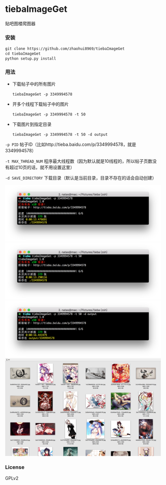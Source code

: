 tiebaImageGet
=============

贴吧图楼爬图器
### 安装

	git clone https://github.com/zhaohui8969/tiebaImageGet
	cd tiebaImageGet
	python setup.py install
	
### 用法
- 下载帖子中的所有图片

	`tiebaImageGet -p 3349994578`

- 开多个线程下载帖子中的图片

	`tiebaImageGet -p 3349994578 -t 50`
	
- 下载图片到指定目录

	`tiebaImageGet -p 3349994578 -t 50 -d output`
	
`-p PID`	帖子ID（比如http://tieba.baidu.com/p/3349994578，就是3349994578）

`-t MAX_THREAD_NUM`	程序最大线程数（因为默认就是10线程的，所以帖子页数没有超过10页的话，就不用设置这里）

`-d SAVE_DIRECTORY` 下载目录（默认是当前目录，目录不存在的话会自动创建）

![](doc/img1.png)
![](doc/img2.png)
![](doc/img4.png)
![](doc/img3.png)


### License
GPLv2